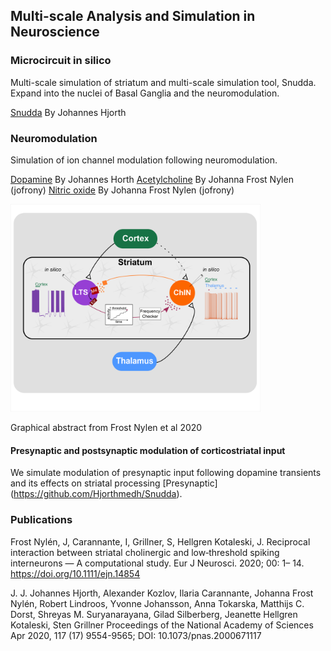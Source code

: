 ## Multi-scale Analysis and Simulation in Neuroscience 

### Microcircuit in silico 

Multi-scale simulation of striatum and multi-scale simulation tool, Snudda. 
Expand into the nuclei of Basal Ganglia and the neuromodulation.

[Snudda](https://github.com/Hjorthmedh/Snudda) By Johannes Hjorth

### Neuromodulation 

Simulation of ion channel modulation following neuromodulation. 

[Dopamine](https://github.com/Hjorthmedh/Snudda) By Johannes Horth
[Acetylcholine](https://github.com/jofrony/ChIN-LTS-Network-simulation) By Johanna Frost Nylen (jofrony)
[Nitric oxide](https://github.com/jofrony/ChIN-LTS-Network-simulation) By Johanna Frost Nylen (jofrony)


<img src="Graphical_abstract.png" alt="Muscarinic and Nitric oxide modulation in the Striatum" width="400"/>

Graphical abstract from Frost Nylen et al 2020 

#### Presynaptic and postsynaptic modulation of corticostriatal input

We simulate modulation of presynaptic input following dopamine transients and its effects on striatal processing 
[Presynaptic] (https://github.com/Hjorthmedh/Snudda).



### Publications

Frost Nylén, J, Carannante, I, Grillner, S, Hellgren Kotaleski, J. Reciprocal interaction between striatal cholinergic and low‐threshold spiking interneurons — A computational study. Eur J Neurosci. 2020; 00: 1– 14. https://doi.org/10.1111/ejn.14854

J. J. Johannes Hjorth, Alexander Kozlov, Ilaria Carannante, Johanna Frost Nylén, Robert Lindroos, Yvonne Johansson, Anna Tokarska, Matthijs C. Dorst, Shreyas M. Suryanarayana, Gilad Silberberg, Jeanette Hellgren Kotaleski, Sten Grillner Proceedings of the National Academy of Sciences Apr 2020, 117 (17) 9554-9565; DOI: 10.1073/pnas.2000671117
